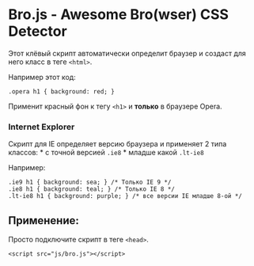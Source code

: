 # Bro.js - Awesome Bro(wser) CSS Detector
Этот клёвый скрипт автоматически определит браузер и создаст для него класс в теге `<html>`.

Например этот код: 

	.opera h1 { background: red; }

Применит красный фон к тегу `<h1>` и **только** в браузере Opera.

### Internet Explorer
Скрипт для IE определяет версию браузера и применяет 2 типа классов: 
	* с точной версией `.ie8`
	* младше какой `.lt-ie8`

Например:

	.ie9 h1 { background: sea; } /* Только IE 9 */
	.ie8 h1 { background: teal; } /* Только IE 8 */
	.lt-ie8 h1 { background: purple; } /* все версии IE младше 8-ой */

## Применение: 
Просто подключите скрипт в теге `<head>`. 

	<script src="js/bro.js"></script>
